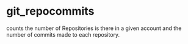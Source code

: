 # git_repocommits
counts the number of Repositories is there in a given account and the number of commits made to each repository.
